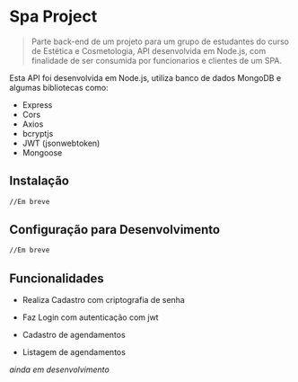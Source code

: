# Spa Project

> Parte back-end de um projeto para um grupo de estudantes do curso de Estética e Cosmetologia, API desenvolvida em Node.js, com finalidade de ser consumida por funcionarios e clientes de um SPA.

 Esta API foi desenvolvida em Node.js, utiliza banco de dados MongoDB e algumas bibliotecas como:
 * Express
 * Cors
 * Axios
 * bcryptjs
 * JWT (jsonwebtoken) 
 * Mongoose
 
## Instalação

```sh
//Em breve
```

## Configuração para Desenvolvimento

```sh
//Em breve
```

## Funcionalidades

* Realiza Cadastro com criptografia de senha 
* Faz Login com autenticação com jwt

* Cadastro de agendamentos
* Listagem de agendamentos

*ainda em desenvolvimento*
